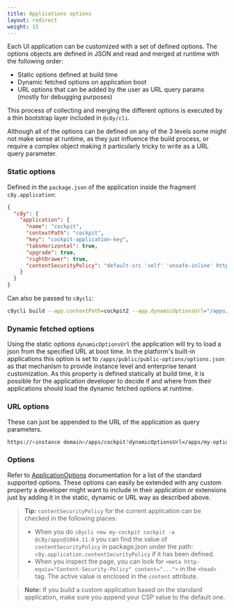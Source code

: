 ```yaml
---
title: Applications options
layout: redirect
weight: 15
---
```


Each UI application can be customized with a set of defined options.
The options objects are defined in JSON and read and merged at runtime with the following order:

  - Static options defined at build time
  - Dynamic fetched options on application boot
  - URL options that can be added by the user as URL query params (mostly for debugging purposes)

This process of collecting and merging the different options is executed by a thin bootstrap layer included in `@c8y/cli`.

Although all of the options can be defined on any of the 3 levels some might not make sense at runtime, as they just influence the build process, or require a complex object making it particularly tricky to  write as a URL query parameter.

### Static options

Defined in the `package.json` of the application inside the fragment `c8y.application`:

```json
{
  "c8y": {
    "application": {
      "name": "cockpit",
      "contextPath": "cockpit",
      "key": "cockpit-application-key",
      "tabsHorizontal": true,
      "upgrade": true,
      "rightDrawer": true,
      "contentSecurityPolicy": "default-src 'self' 'unsafe-inline' http: https: ws: wss:; script-src 'self' *.mapquestapi.com 'unsafe-inline' 'unsafe-eval' data:; style-src * 'unsafe-inline' blob:; img-src * data:; font-src * data:; frame-src *;"
    }
  }
}
```

Can also be passed to `c8ycli`:

```sh
c8ycli build --app.contextPath=cockpit2 --app.dynamicOptionsUrl="/apps/public/public-options/options.json"
```

### Dynamic fetched options

Using the static options `dynamicOptionsUrl` the application will try to load a json from the specified URL at boot time. In the platform's built-in applications this option is set to `/apps/public/public-options/options.json` as that mechanism to provide instance level and enterprise tenant customization.
As this property is defined statically at build time, it is possible for the application developer to decide if and where from their applications should load the dynamic fetched options at runtime.

### URL options

These can just be appended to the URL of the application as query parameters.

```sh
https://<instance domain>/apps/cockpit?dynamicOptionsUrl=/apps/my-options/options.json&rightDrawer:false
```

### Options

Refer to [ApplicationOptions](http://resources.cumulocity.com/documentation/websdk/ngx-components/classes/ApplicationOptions.html) documentation for a list of the standard supported options. These options can easily be extended with any custom property a developer might want to include in their application or extensions just by adding it in the static, dynamic or URL way as described above.

> **Tip:** `contentSecurityPolicy` for the current application can be checked in the following places:
> 
> - When you do `c8ycli new my-cockpit cockpit -a @c8y/apps@1004.11.0` you can find the value of `contentSecurityPolicy` in package.json under the path: `c8y.application.contentSecurityPolicy` if it has been defined.
> - When you inspect the page, you can look for `<meta http-equiv="Content-Security-Policy" content="...">` in the `<head>` tag. The active value is enclosed in the `content` attribute. 

> **Note:** If you build a custom application based on the standard application, make sure you append your CSP value to the default one.
